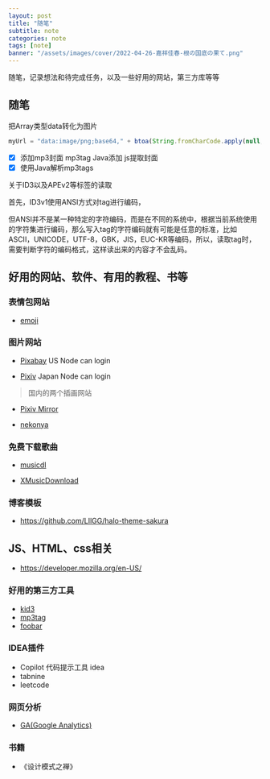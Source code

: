 ```yaml
---
layout: post
title: "随笔"
subtitle: note
categories: note
tags: [note]
banner: "/assets/images/cover/2022-04-26-嘉祥佳春-根の国底の果て.png"
---
```


随笔，记录想法和待完成任务，以及一些好用的网站，第三方库等等

<!--more-->

## 随笔

把Array类型data转化为图片

```js
myUrl = "data:image/png;base64," + btoa(String.fromCharCode.apply(null, new Uint8Array(tag.tags.picture.data)));
```

- [x] 添加mp3封面 mp3tag Java添加 js提取封面
- [x] 使用Java解析mp3tags

关于ID3以及APEv2等标签的读取

首先，ID3v1使用ANSI方式对tag进行编码，

但ANSI并不是某一种特定的字符编码，而是在不同的系统中，根据当前系统使用的字符集进行编码，那么写入tag的字符编码就有可能是任意的标准，比如ASCII，UNICODE，UTF-8，GBK，JIS，EUC-KR等编码，所以，读取tag时，需要判断字符的编码格式，这样读出来的内容才不会乱码。

## 好用的网站、软件、有用的教程、书等

### 表情包网站

- [emoji](https://emojipedia.org/star/)

### 图片网站

- [Pixabay]( https://pixabay.com/ ) US Node can login

- [Pixiv](https://www.pixiv.net/ ) Japan Node can login

> 国内的两个插画网站

- [Pixiv Mirror](https://pixivel.moe/) 

- [nekonya](https://nekonya.fun)

### 免费下载歌曲

- [musicdl](https://github.com/CharlesPikachu/musicdl)

- [XMusicDownload](https://github.com/jadepeng/XMusicDownloader)

### 博客模板

- https://github.com/LIlGG/halo-theme-sakura

## JS、HTML、css相关

- https://developer.mozilla.org/en-US/

### 好用的第三方工具

- [kid3](https://kid3.kde.org/)
- [mp3tag](https://www.mp3tag.de/en/)
- [foobar](https://www.foobar2000.org/)

### IDEA插件

- Copilot 代码提示工具 idea
- tabnine
- leetcode

### 网页分析

- [GA(Google Analytics)](https://analytics.google.com/analytics/web)

### 书籍

- 《设计模式之禅》
